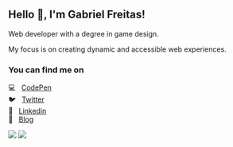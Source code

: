 ## Hello 👋, I'm Gabriel Freitas!

Web developer with a degree in game design. 

My focus is on creating dynamic and accessible web experiences.


### You can find me on
💻 &nbsp; [CodePen](https://codepen.io/GabrielDeFreitas/pens/) <br>
🐦 &nbsp; [Twitter](https://twitter.com/refri_comfrango) <br>
💬 &nbsp; [Linkedin](https://www.linkedin.com/in/gabrielfreitas21/) <br>
💬 &nbsp; [Blog](https://www.gabrielfreitas.dev/) <br>

<picture>
  <source
    srcset="https://github-readme-stats-git-master-giovani-valgas-projects.vercel.app/api?username=GabrielDeFreitas&show_icons=true&theme=dracula&show=reviews,discussions_started,discussions_answered,prs_merged,prs_merged_percentage"
    media="(prefers-color-scheme: dark)"
  />
  <source
    srcset="https://github-readme-stats-git-master-giovani-valgas-projects.vercel.app/api?username=GabrielDeFreitas&show_icons=true&theme=dracula&show=reviews,discussions_started,discussions_answered,prs_merged,prs_merged_percentage"
    media="(prefers-color-scheme: light), (prefers-color-scheme: no-preference)"
  />
  <img src="https://github-readme-stats-git-master-giovani-valgas-projects.vercel.app/api?username=GabrielDeFreitas&show_icons=true&show=reviews,discussions_started,discussions_answered,prs_merged,prs_merged_percentage" />
</picture>
<picture>
  <source
    srcset="https://github-readme-stats-git-master-giovani-valgas-projects.vercel.app/api/top-langs/?username=GabrielDeFreitas&layout=compact&theme=dracula"
    media="(prefers-color-scheme: dark)"
  />
  <source
    srcset="https://github-readme-stats-git-master-giovani-valgas-projects.vercel.app/api/top-langs/?username=GabrielDeFreitas&layout=compact&theme=dracula"
    media="(prefers-color-scheme: light), (prefers-color-scheme: no-preference)"
  />
  <img src="https://github-readme-stats-git-master-giovani-valgas-projects.vercel.app/api/top-langs/?username=GabrielDeFreitas&layout=compact" />
</picture>

